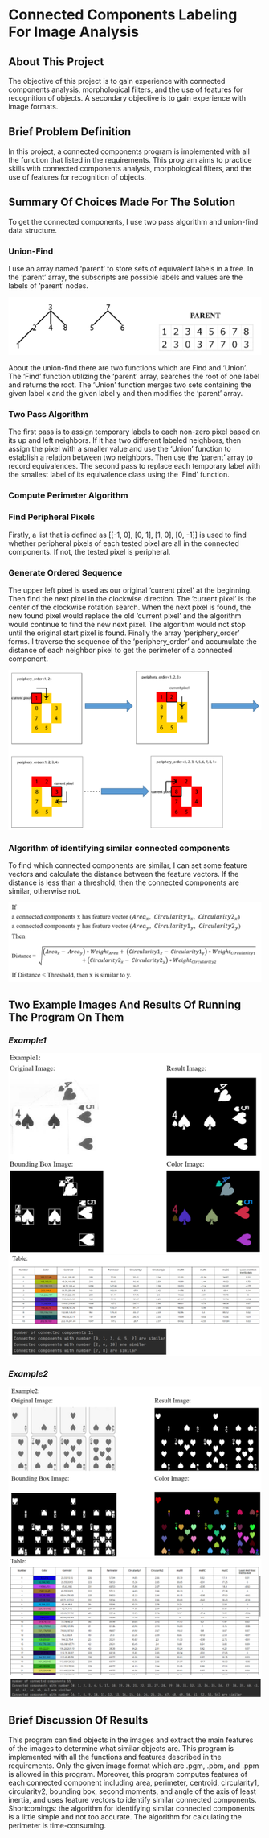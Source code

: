 # Connected Components Labeling For Image Analysis

## About This Project

The objective of this project is to gain experience with connected components analysis, morphological filters, and the use of features for recognition of objects. A secondary objective is to gain experience with image formats.

## Brief Problem Definition

In this project, a connected components program is implemented with all the function that listed in the requirements. This program aims to practice skills with connected components analysis, morphological filters, and the use of features for recognition of objects.

## Summary Of Choices Made For The Solution

To get the connected components, I use two pass algorithm and union-find data structure.

### Union-Find
I use an array named ‘parent’ to store sets of equivalent labels in a tree. In the ‘parent’ array, the subscripts are possible labels and values are the labels of ‘parent’ nodes.

![union-find](imgs/union-find.jpg)

About the union-find there are two functions which are Find and ‘Union’. The ‘Find’ function utilizing the ‘parent’ array, searches the root of one label and returns the root. The ‘Union’ function merges two sets containing the given label x and the given label y and then modifies the ‘parent’ array.

### Two Pass Algorithm

The first pass is to assign temporary labels to each non-zero pixel based on its up and left neighbors. If it has two different labeled neighbors, then assign the pixel with a smaller value and use the ‘Union’ function to establish a relation between two neighbors. Then use the ‘parent’ array to record equivalences. The second pass to replace each temporary label with the smallest label of its equivalence class using the ‘Find’ function.

### Compute Perimeter Algorithm
### Find Peripheral Pixels
Firstly, a list that is defined as [[-1, 0], [0, 1], [1, 0], [0, -1]] is used to find whether peripheral pixels of each tested pixel are all in the connected components. If not, the tested pixel is peripheral.

### Generate Ordered Sequence
The upper left pixel is used as our original ‘current pixel’ at the beginning. Then find the next pixel in the clockwise direction. The ‘current pixel’ is the center of the clockwise rotation search. When the next pixel is found, the new found pixel would replace the old ‘current pixel’ and the algorithm would continue to find the new next pixel. The algorithm would not stop until the original start pixel is found. Finally the array ‘periphery_order’ forms. I traverse the sequence of the ‘periphery_order’ and accumulate the distance of each neighbor pixel to get the perimeter of a connected component.

![Compute-Perimeter-Algorithm](imgs/Compute-Perimeter-Algorithm.jpg)
  
### Algorithm of identifying similar connected components
To find which connected components are similar, I can set some feature vectors and calculate the distance between the feature vectors. If the distance is less than a threshold, then the connected components are similar, otherwise not.

![Math](imgs/Math.jpg)


## Two Example Images And Results Of Running The Program On Them

### *Example1*
![Example1](imgs/example1.jpg)
![Example1](imgs/table1.jpg)

### *Example2*
![Example2](imgs/example2.jpg)
![Example2](imgs/table2.jpg)


## Brief Discussion Of Results

This program can find objects in the images and extract the main features of the images to determine what similar objects are. This program is implemented with all the functions and features described in the requirements. Only the given image format which are .pgm, .pbm, and .ppm is allowed in this program. Moreover, this program computes features of each connected component including area, perimeter, centroid, circularity1, circularity2, bounding box, second moments, and angle of the axis of least inertia, and uses feature vectors to identify similar connected components.
Shortcomings: the algorithm for identifying similar connected components is a little simple and not too accurate. The algorithm for calculating the perimeter is time-consuming. 
